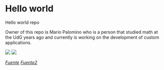 # Hello world
Hello world repo

Owner of this repo is Mario Palomino who is a person that studied math at the UdG years ago and currently is working on the development of custom applications.


![](https://media.giphy.com/media/4g9SZNrqNhd1afsyyj/giphy.gif)       ![](https://media.giphy.com/media/xUA7bg3B5QKAnufm8M/giphy.gif)

*[Fuente](https://media.giphy.com/media/4g9SZNrqNhd1afsyyj/giphy.gif)*     *[Fuente2](https://media.giphy.com/media/xUA7bg3B5QKAnufm8M/giphy.gif)*


